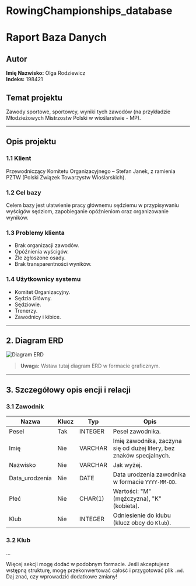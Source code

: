 # RowingChampionships_database
# Raport Baza Danych

## Autor
**Imię Nazwisko:** Olga Rodziewicz  
**Indeks:** 198421  

## Temat projektu
Zawody sportowe, sportowcy, wyniki tych zawodów (na przykładzie Młodzieżowych Mistrzostw Polski w wioślarstwie - MP).  

---

## Opis projektu

### 1.1 Klient
Przewodniczący Komitetu Organizacyjnego – Stefan Janek, z ramienia PZTW (Polski Związek Towarzystw Wioślarskich).  

### 1.2 Cel bazy
Celem bazy jest ułatwienie pracy głównemu sędziemu w przypisywaniu wyścigów sędziom, zapobieganie opóźnieniom oraz organizowanie wyników.  

### 1.3 Problemy klienta
- Brak organizacji zawodów.
- Opóźnienia wyścigów.
- Źle zgłoszone osady.
- Brak transparentności wyników.  

### 1.4 Użytkownicy systemu
- Komitet Organizacyjny.
- Sędzia Główny.
- Sędziowie.
- Trenerzy.
- Zawodnicy i kibice.  

---

## 2. Diagram ERD

![Diagram ERD](path/to/erd-image.png)  

> **Uwaga:** Wstaw tutaj diagram ERD w formacie graficznym.

---

## 3. Szczegółowy opis encji i relacji

### 3.1 Zawodnik
| Nazwa        | Klucz | Typ      | Opis                                                              |
|--------------|-------|----------|-------------------------------------------------------------------|
| Pesel        | Tak   | INTEGER  | Pesel zawodnika.                                                  |
| Imię         | Nie   | VARCHAR  | Imię zawodnika, zaczyna się od dużej litery, bez znaków specjalnych. |
| Nazwisko     | Nie   | VARCHAR  | Jak wyżej.                                                       |
| Data_urodzenia | Nie   | DATE     | Data urodzenia zawodnika w formacie `YYYY-MM-DD`.                |
| Płeć         | Nie   | CHAR(1)  | Wartości: "M" (mężczyzna), "K" (kobieta).                        |
| Klub         | Nie   | INTEGER  | Odniesienie do klubu (klucz obcy do `Klub`).                     |

### 3.2 Klub
...

Więcej sekcji mogę dodać w podobnym formacie. Jeśli akceptujesz wstępną strukturę, mogę przekonwertować całość i przygotować plik `.md`. Daj znać, czy wprowadzić dodatkowe zmiany!
